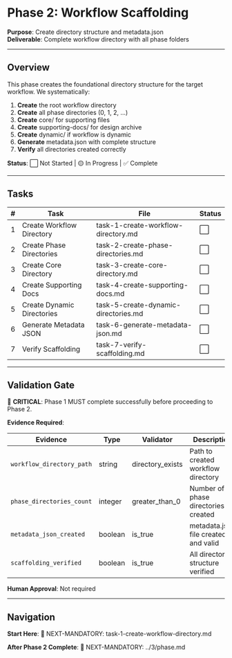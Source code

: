 # Phase 2: Workflow Scaffolding

**Purpose**: Create directory structure and metadata.json  
**Deliverable**: Complete workflow directory with all phase folders

---

## Overview

This phase creates the foundational directory structure for the target workflow. We systematically:

1. **Create** the root workflow directory
2. **Create** all phase directories (0, 1, 2, ...)
3. **Create** core/ for supporting files
4. **Create** supporting-docs/ for design archive
5. **Create** dynamic/ if workflow is dynamic
6. **Generate** metadata.json with complete structure
7. **Verify** all directories created correctly

**Status**: ⬜ Not Started | 🟡 In Progress | ✅ Complete

---

## Tasks

| # | Task | File | Status |
|---|------|------|--------|
| 1 | Create Workflow Directory | task-1-create-workflow-directory.md | ⬜ |
| 2 | Create Phase Directories | task-2-create-phase-directories.md | ⬜ |
| 3 | Create Core Directory | task-3-create-core-directory.md | ⬜ |
| 4 | Create Supporting Docs | task-4-create-supporting-docs.md | ⬜ |
| 5 | Create Dynamic Directories | task-5-create-dynamic-directories.md | ⬜ |
| 6 | Generate Metadata JSON | task-6-generate-metadata-json.md | ⬜ |
| 7 | Verify Scaffolding | task-7-verify-scaffolding.md | ⬜ |

---

## Validation Gate

🚨 **CRITICAL**: Phase 1 MUST complete successfully before proceeding to Phase 2.

**Evidence Required**:

| Evidence | Type | Validator | Description |
|----------|------|-----------|-------------|
| `workflow_directory_path` | string | directory_exists | Path to created workflow directory |
| `phase_directories_count` | integer | greater_than_0 | Number of phase directories created |
| `metadata_json_created` | boolean | is_true | metadata.json file created and valid |
| `scaffolding_verified` | boolean | is_true | All directory structure verified |

**Human Approval**: Not required

---

## Navigation

**Start Here**: 🎯 NEXT-MANDATORY: task-1-create-workflow-directory.md

**After Phase 2 Complete**: 🎯 NEXT-MANDATORY: ../3/phase.md

